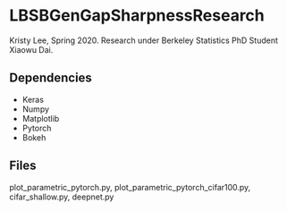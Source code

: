 # LBSBGenGapSharpnessResearch
Kristy Lee, Spring 2020. Research under Berkeley Statistics PhD Student Xiaowu Dai.
## Dependencies 
- Keras
- Numpy
- Matplotlib
- Pytorch
- Bokeh

## Files
plot_parametric_pytorch.py, plot_parametric_pytorch_cifar100.py, cifar_shallow.py, deepnet.py
